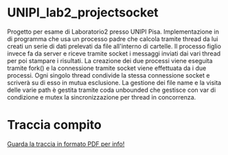 # UNIPI_lab2_projectsocket
Progetto per esame di Laboratorio2 presso UNIPI Pisa. Implementazione in di programma che usa un processo padre che calcola tramite thread da lui creati un serie di dati prelevati da file all'interno di cartelle. Il processo figlio invece fa da server e riceve tramite socket i messaggi inviati dai vari thread per poi stampare i risultati.
La creazione dei due processi viene eseguita tramite fork() e la connessione tramite socket viene effettuata da i due processi. Ogni singolo thread condivide la stessa connessione socket e scriverà su di esso in mutua esclusione.
La gestione dei file name e la visita delle varie path è gestita tramite coda unbounded che gestisce con var di condizione e mutex la sincronizzazione per thread in concorrenza.

# Traccia compito 
[Guarda la traccia in formato PDF per info!](https://drive.google.com/file/d/1DTi2gcoUpxUY6yPcsguJJHVjni0CWNqm/view?usp=share_link)
